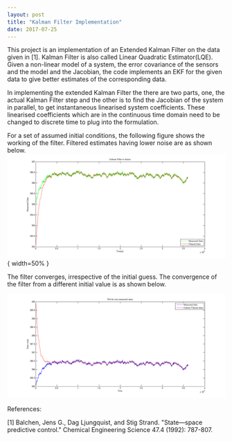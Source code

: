 ```yaml
---
layout: post
title: "Kalman Filter Implementation"
date: 2017-07-25
---
```


This project is an implementation of an Extended Kalman Filter on the data given in [1]. Kalman Filter is also called Linear Quadratic Estimator(LQE). Given a non-linear model of a system, the error covariance of the sensors and the model and the Jacobian, the code implements an EKF for the given data to give better estimates of the corresponding data.

In implementing the extended Kalman Filter the there are two parts, one, the actual Kalman Filter step and the other is to find the Jacobian of the system in parallel, to get instantaneous linearised system coefficients. These linearised coefficients which are in the continuous time domain need to be changed to discrete time to plug into the formulation.

For a set of assumed initial conditions, the following figure shows the working of the filter. Filtered estimates having lower noise are as shown below.  
![Filter at work](/images/Kalman/Kalman.png){ width=50% }

The filter converges, irrespective of the initial guess. The convergence of the filter from a different initial value is as shown below.

![Filter Converging](/images/Kalman/Kalman_converging_2.png)

References:

[1] Balchen, Jens G., Dag Ljungquist, and Stig Strand. "State—space predictive control." Chemical Engineering Science 47.4 (1992): 787-807.
